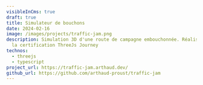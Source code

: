 ```yaml
---
visibleInCms: true
draft: true
title: Simulateur de bouchons
date: 2024-02-16
image: /images/projects/traffic-jam.png
description: Simulation 3D d'une route de campagne embouchonnée. Réalisé lors de
  la certification ThreeJs Journey
technos:
  - threejs
  - typescript
project_url: https://traffic-jam.arthaud.dev/
github_url: https://github.com/arthaud-proust/traffic-jam
---
```

